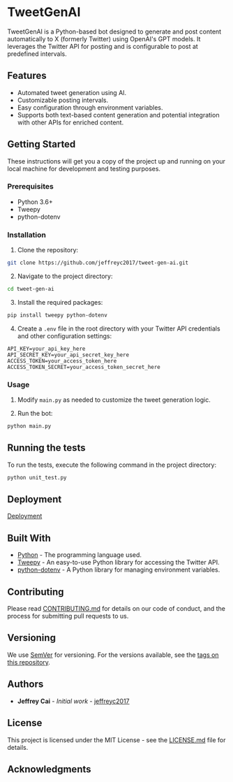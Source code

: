 # TweetGenAI

TweetGenAI is a Python-based bot designed to generate and post content automatically to X (formerly Twitter) using OpenAI's GPT models. It leverages the Twitter API for posting and is configurable to post at predefined intervals.

## Features

- Automated tweet generation using AI.
- Customizable posting intervals.
- Easy configuration through environment variables.
- Supports both text-based content generation and potential integration with other APIs for enriched content.

## Getting Started

These instructions will get you a copy of the project up and running on your local machine for development and testing purposes.

### Prerequisites

- Python 3.6+
- Tweepy
- python-dotenv

### Installation

1. Clone the repository:

```bash
git clone https://github.com/jeffreyc2017/tweet-gen-ai.git
```

2. Navigate to the project directory:

```bash
cd tweet-gen-ai
```

3. Install the required packages:

```bash
pip install tweepy python-dotenv
```

4. Create a `.env` file in the root directory with your Twitter API credentials and other configuration settings:

```
API_KEY=your_api_key_here
API_SECRET_KEY=your_api_secret_key_here
ACCESS_TOKEN=your_access_token_here
ACCESS_TOKEN_SECRET=your_access_token_secret_here
```

### Usage

1. Modify `main.py` as needed to customize the tweet generation logic.

2. Run the bot:

```bash
python main.py
```

## Running the tests

To run the tests, execute the following command in the project directory:

```bash
python unit_test.py
```

## Deployment

[Deployment](deployment.md)

## Built With

- [Python](https://www.python.org/) - The programming language used.
- [Tweepy](http://www.tweepy.org/) - An easy-to-use Python library for accessing the Twitter API.
- [python-dotenv](https://github.com/theskumar/python-dotenv) - A Python library for managing environment variables.

## Contributing

Please read [CONTRIBUTING.md](CONTRIBUTING.md) for details on our code of conduct, and the process for submitting pull requests to us.

## Versioning

We use [SemVer](http://semver.org/) for versioning. For the versions available, see the [tags on this repository](https://github.com/jeffreyc2017/tweet-gen-ai/tags).

## Authors

- **Jeffrey Cai** - *Initial work* - [jeffreyc2017](https://github.com/jeffreyc2017)

## License

This project is licensed under the MIT License - see the [LICENSE.md](LICENSE) file for details.

## Acknowledgments
